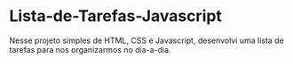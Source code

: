 # Lista-de-Tarefas-Javascript
Nesse projeto simples de HTML, CSS e Javascript, desenvolvi uma lista de tarefas para nos organizarmos no dia-a-dia.
